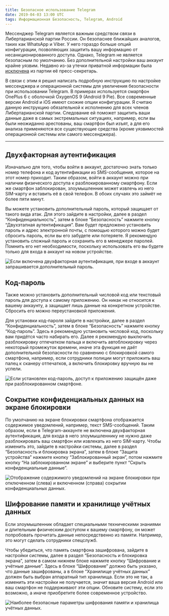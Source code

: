 ```yaml
---
title: Безопасное использование Telegram
date: 2019-04-03 13:00 UTC
tags: Информационная Безопасность, Telegram, Android
---
```

Мессенджер Telegram является важным средством связи в Либертарианской партии
России. Он безопаснее ближайших аналогов, таких как WhatsApp и Viber. У него
гораздо больше опций конфигурации, позволяющих защитить вашу информацию
от несанкционированного доступа. Однако, Telegram не является безопасным
по умолчанию. Без дополнительной настройки ваш аккаунт крайне уязвим. Недавно
из-за утечки приватной информации была
[исключена](https://archive.libertarian-party.ru/news/zayavlenie-predsedatelya-fk-lpr-ob-isklyuchenii-iz-partii-soni-bleyd)
из партии её пресс-секретарь.

В связи с этим я решил написать подробную инструкцию по настройке мессенджера
и операционной системы для увеличения безопасности при использовании Telegram.
В примерах используется смартфон OnePlus 6 с оболочкой OxygenOS 9 (Android 9
Pie). Все современные версии Android и iOS имеют схожие опции конфигурации.
Я считаю данную инструкцию обязательной к исполнению для всех членов
Либертарианской партии. Следование ей поможет защитить ваши данные даже в самых
экстремальных ситуациях, например, если вы были неожиданно арестованы, ваш
смартфон был изъят, а для его анализа применяются все существующие средства
(кроме уязвимостей операционной системы или самого мессенджера).

---

Двухфакторная аутентификация
----------------------------

Изначально для того, чтобы войти в аккаунт, достаточно знать только номер
телефона и код аутентификации из SMS-сообщения, которое на этот номер приходит.
Таким образом, войти в аккаунт можно при наличии физического доступа
к разблокированному смартфону. Если же смартфон заблокирован, злоумышленник
может извлечь из него SIM-карту и вставить её в свой телефон. В обоих случаях
это займёт не более пяти минут.

Вы можете установить дополнительный пароль, который защищает от такого вида
атак. Для этого зайдите в настройки, далее в раздел “Конфиденциальность”, затем
в блоке “Безопасность” нажмите кнопку “Двухэтапная аутентификация”. Вам будет
предложено установить пароль и адрес электронной почты, с помощью которого
можно будет сбросить пароль, если вы его забудете или потеряете. Я рекомендую
установить сложный пароль и сохранить его в менеджере паролей. Помнить его нет
необходимости, поскольку использовать его вы будете только для входа в аккаунт
на новом устройстве.

![Если включена двухфакторная аутентификация, при входе в аккаунт запрашивается дополнительный пароль.](/assets/images/blog/telegram-2fa.png)

Код-пароль
----------

Также можно установить дополнительный числовой код или текстовый пароль
для доступа к самому приложению. Он никак не относится к вашему аккаунту,
а защищает лишь данные на конкретном устройстве. Сбросить его можно
переустановкой приложения.

Для установки код-пароля зайдите в настройки, далее в раздел
“Конфиденциальность”, затем в блоке “Безопасность” нажмите кнопку “Код-пароль”.
Здесь я рекомендую установить числовой код, поскольку вам придётся часто
набирать его. Далее я рекомендую выключить разблокировку отпечатком пальца
и включить автоблокировку через некоторый промежуток времени, иначе эта функция
не даёт дополнительной безопасности по сравнению с блокировкой самого смартфона,
например, если сотрудники полиции могут приложить ваш палец к сканеру
отпечатков, а включить блокировку вручную вы не успели.

![Если установлен код-пароль, доступ к приложению защищён даже при разблокированном смартфоне.](/assets/images/blog/telegram-pin.png)

Сокрытие конфиденциальных данных на экране блокировки
-----------------------------------------------------

По умолчанию на экране блокировки смартфона отображается содержимое
уведомлений, например, текст SMS-сообщений. Таким образом, если
в Telegram-аккаунте не включена двухфакторная аутентификация, для входа в него
злоумышленнику не нужно даже разблокировать ваш смартфон или извлекать из него
SIM-карту. Чтобы изменить это, зайдите в настройки системы, далее в раздел
“Безопасность и блокировка экрана”, затем в блоке “Защита устройства” нажмите
кнопку “Заблокированный экран”, потом нажмите кнопку “На заблокированном экране”
и выберите пункт “Скрыть конфиденциальные данные”.

![Отображение содержимого уведомлений на экране блокировки при отключенном (слева) и включенном (справа) сокрытии конфиденциальных данных.](/assets/images/blog/android-lock-screen.png)

Шифрование памяти и хранилище учётных данных
--------------------------------------------

Если злоумышленник обладает специальными техническими знаниями и длительным
физическим доступом к вашему смартфону, он может попробовать прочитать данные
непосредственно из памяти. Например, это могут сделать сотрудники спецслужб.

Чтобы убедиться, что память смартфона зашифрована, зайдите в настройки системы,
далее в раздел “Безопасность и блокировка экрана”, затем в самом нижнем блоке
нажмите кнопку “Шифрование и учётные данные”. Здесь в блоке “Шифрование” должно
быть указано, что данные зашифрованы, а в блоке “Хранилище учётных данных”
должен быть выбран аппаратный тип хранилища. Если это не так, а изменить эти
настройки не получается, значит ваша версия Android или ваш смартфон
не поддерживают эти опции. Обновите систему, если это возможно, а иначе
приобретите более современное устройство.

![Наиболее безопасные параметры шифрования памяти и хранилища учётных данных.](/assets/images/blog/android-encryption-settings.png)
